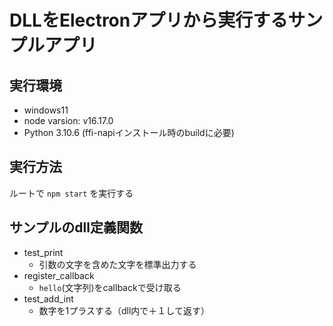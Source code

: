 # DLLをElectronアプリから実行するサンプルアプリ

## 実行環境

- windows11
- node varsion: v16.17.0
- Python 3.10.6 (ffi-napiインストール時のbuildに必要)

## 実行方法

ルートで `npm start` を実行する

## サンプルのdll定義関数

- test_print
  - 引数の文字を含めた文字を標準出力する
- register_callback
  - `hello`(文字列)をcallbackで受け取る
- test_add_int
  - 数字を1プラスする（dll内で＋１して返す）